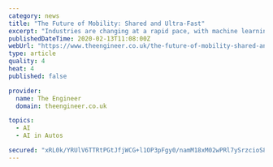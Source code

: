 ```yaml
---
category: news
title: "The Future of Mobility: Shared and Ultra-Fast"
excerpt: "Industries are changing at a rapid pace, with machine learning, artificial intelligence and advanced technology paving the way for a more connected, shared and autonomous world. This trend is most evident when we look to the transport industry. From Google’s driverless vehicles, to Uber’s meteoric rise, to the harmful impact of the world ..."
publishedDateTime: 2020-02-13T11:08:00Z
webUrl: "https://www.theengineer.co.uk/the-future-of-mobility-shared-and-ultra-fast/"
type: article
quality: 4
heat: 4
published: false

provider:
  name: The Engineer
  domain: theengineer.co.uk

topics:
  - AI
  - AI in Autos

secured: "xRL0k/YRUlV6TTRtPGtJfjWCG+l1OP3pFgy0/namM18xM02wPRl7ySrzcioS8i6l5So3NgTZgSN2vO2mAs8aiRjynANLqG7vyoHrwSh+b9rDQRyfanTORkiNzI2nMxlT2iJYOkcmFJu1t0hYSxgYRoNx5J8Bn7laN4JP2FHVd5FSFGYxKcj9kuKnP6CD9qdaZPtX0GD2i8bRHwNsO5aiQa1IxTKZxtlC7gYZEkPHhISRWKV4LHIJZ6a5Tj/0uJ0fHAtEtHPm96QnB+uV7yUZbiSkrZnW32W86jkQRLKXK1LwK/hl17biJg4f4UuUC2KleYaZJyjGAM/zZCEn7IS53eizekq/OdlMEpazLWJx9ppGW3B30lE7/I5xteXZn7z3z2YIKLKx2G9GwnI/miVLBX61cxk+Kv+XVNOTYHUrlwUolztMW8GHg7rboHQKRjlikm5IArislFik6qgspVlQHIiEfXaISXkw46ZkTDc2N3c=;bo2TGH0/ye76U+xoyCGO0w=="
---
```


